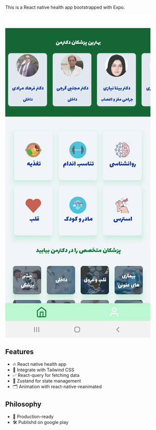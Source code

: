 This is a React native health app bootstrapped with Expo.

![Screenshot](screenshot.jpg)

## Features

- 🔥 React native health app
- 🎨 Integrate with Tailwind CSS
- ✅ React-query for fetching data
- 🌈 Zustand for state management
- 🗂 Animation with react-native-reanimated

## Philosophy

- 🚀 Production-ready
- 🛠 Publishd on google play
